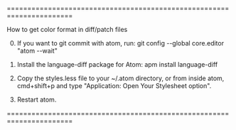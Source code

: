 ======================================================================

How to get color format in diff/patch files

0. If you want to git commit with atom, run:
  git config --global core.editor "atom --wait"

1. Install the language-diff package for Atom: apm install language-diff

2. Copy the styles.less file to your ~/.atom directory, or from inside atom,
cmd+shift+p and type "Application: Open Your Stylesheet option".

3. Restart atom.

======================================================================
